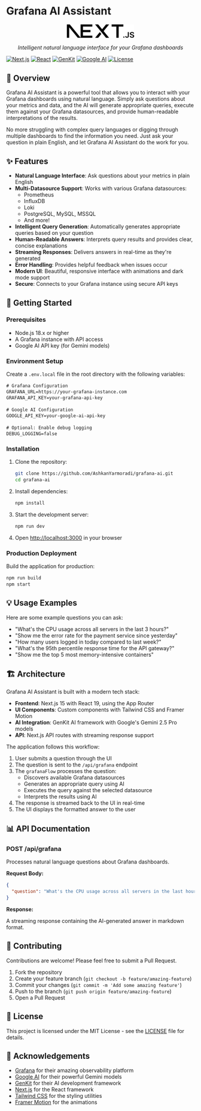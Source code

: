 # Grafana AI Assistant

<div align="center">
  <img src="public/next.svg" alt="Grafana AI Assistant Logo" width="180" />
  <p><em>Intelligent natural language interface for your Grafana dashboards</em></p>
</div>

[![Next.js](https://img.shields.io/badge/Next.js-15.3.4-blue.svg)](https://nextjs.org/)
[![React](https://img.shields.io/badge/React-19.1.0-blue.svg)](https://reactjs.org/)
[![GenKit](https://img.shields.io/badge/GenKit-1.14.0-purple.svg)](https://genkit.ai/)
[![Google AI](https://img.shields.io/badge/Google%20AI-Gemini%202.5%20Pro-green.svg)](https://ai.google.dev/)
[![License](https://img.shields.io/badge/License-MIT-yellow.svg)](LICENSE)

## 🌟 Overview

Grafana AI Assistant is a powerful tool that allows you to interact with your Grafana dashboards using natural language. Simply ask questions about your metrics and data, and the AI will generate appropriate queries, execute them against your Grafana datasources, and provide human-readable interpretations of the results.

No more struggling with complex query languages or digging through multiple dashboards to find the information you need. Just ask your question in plain English, and let Grafana AI Assistant do the work for you.

## ✨ Features

- **Natural Language Interface**: Ask questions about your metrics in plain English
- **Multi-Datasource Support**: Works with various Grafana datasources:
  - Prometheus
  - InfluxDB
  - Loki
  - PostgreSQL, MySQL, MSSQL
  - And more!
- **Intelligent Query Generation**: Automatically generates appropriate queries based on your question
- **Human-Readable Answers**: Interprets query results and provides clear, concise explanations
- **Streaming Responses**: Delivers answers in real-time as they're generated
- **Error Handling**: Provides helpful feedback when issues occur
- **Modern UI**: Beautiful, responsive interface with animations and dark mode support
- **Secure**: Connects to your Grafana instance using secure API keys

## 🚀 Getting Started

### Prerequisites

- Node.js 18.x or higher
- A Grafana instance with API access
- Google AI API key (for Gemini models)

### Environment Setup

Create a `.env.local` file in the root directory with the following variables:

```env
# Grafana Configuration
GRAFANA_URL=https://your-grafana-instance.com
GRAFANA_API_KEY=your-grafana-api-key

# Google AI Configuration
GOOGLE_API_KEY=your-google-ai-api-key

# Optional: Enable debug logging
DEBUG_LOGGING=false
```

### Installation

1. Clone the repository:
   ```bash
   git clone https://github.com/AshkanYarmoradi/grafana-ai.git
   cd grafana-ai
   ```

2. Install dependencies:
   ```bash
   npm install
   ```

3. Start the development server:
   ```bash
   npm run dev
   ```

4. Open [http://localhost:3000](http://localhost:3000) in your browser

### Production Deployment

Build the application for production:

```bash
npm run build
npm start
```

## 💡 Usage Examples

Here are some example questions you can ask:

- "What's the CPU usage across all servers in the last 3 hours?"
- "Show me the error rate for the payment service since yesterday"
- "How many users logged in today compared to last week?"
- "What's the 95th percentile response time for the API gateway?"
- "Show me the top 5 most memory-intensive containers"

## 🏗️ Architecture

Grafana AI Assistant is built with a modern tech stack:

- **Frontend**: Next.js 15 with React 19, using the App Router
- **UI Components**: Custom components with Tailwind CSS and Framer Motion
- **AI Integration**: GenKit AI framework with Google's Gemini 2.5 Pro models
- **API**: Next.js API routes with streaming response support

The application follows this workflow:

1. User submits a question through the UI
2. The question is sent to the `/api/grafana` endpoint
3. The `grafanaFlow` processes the question:
   - Discovers available Grafana datasources
   - Generates an appropriate query using AI
   - Executes the query against the selected datasource
   - Interprets the results using AI
4. The response is streamed back to the UI in real-time
5. The UI displays the formatted answer to the user

## 📊 API Documentation

### POST /api/grafana

Processes natural language questions about Grafana dashboards.

**Request Body:**

```json
{
  "question": "What's the CPU usage across all servers in the last hour?"
}
```

**Response:**

A streaming response containing the AI-generated answer in markdown format.

## 🤝 Contributing

Contributions are welcome! Please feel free to submit a Pull Request.

1. Fork the repository
2. Create your feature branch (`git checkout -b feature/amazing-feature`)
3. Commit your changes (`git commit -m 'Add some amazing feature'`)
4. Push to the branch (`git push origin feature/amazing-feature`)
5. Open a Pull Request

## 📄 License

This project is licensed under the MIT License - see the [LICENSE](LICENSE) file for details.

## 🙏 Acknowledgements

- [Grafana](https://grafana.com/) for their amazing observability platform
- [Google AI](https://ai.google.dev/) for their powerful Gemini models
- [GenKit](https://genkit.ai/) for their AI development framework
- [Next.js](https://nextjs.org/) for the React framework
- [Tailwind CSS](https://tailwindcss.com/) for the styling utilities
- [Framer Motion](https://www.framer.com/motion/) for the animations
